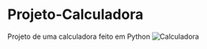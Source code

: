 # Projeto-Calculadora
 Projeto de uma calculadora feito em Python
![Calculadora ](https://github.com/RenanBaffi/Projeto-Calculadora/assets/125895715/5151ee56-42cd-4721-ba77-686892ee8c53)
